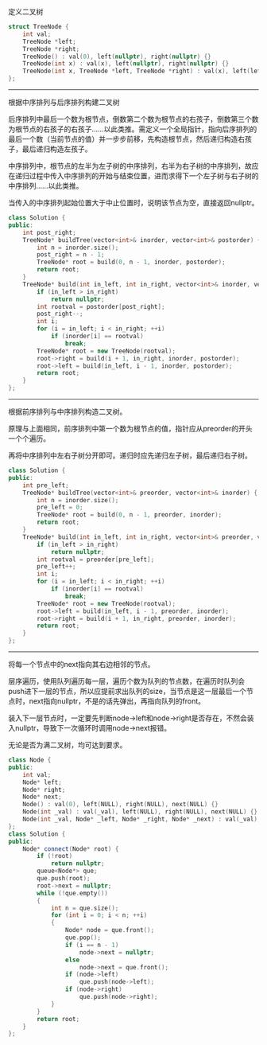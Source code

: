 定义二叉树
```cpp
struct TreeNode {
    int val;
    TreeNode *left;
    TreeNode *right;
    TreeNode() : val(0), left(nullptr), right(nullptr) {}
    TreeNode(int x) : val(x), left(nullptr), right(nullptr) {}
    TreeNode(int x, TreeNode *left, TreeNode *right) : val(x), left(left), right(right) {}
};
```
---
根据中序排列与后序排列构建二叉树

后序排列中最后一个数为根节点，倒数第二个数为根节点的右孩子，倒数第三个数为根节点的右孩子的右孩子……以此类推。需定义一个全局指针，指向后序排列的最后一个数（当前节点的值）并一步步前移，先构造根节点，然后递归构造右孩子，最后递归构造左孩子。

中序排列中，根节点的左半为左子树的中序排列，右半为右子树的中序排列，故应在递归过程中传入中序排列的开始与结束位置，进而求得下一个左子树与右子树的中序排列……以此类推。

当传入的中序排列起始位置大于中止位置时，说明该节点为空，直接返回nullptr。
```cpp
class Solution {
public:
    int post_right;
    TreeNode* buildTree(vector<int>& inorder, vector<int>& postorder) {
        int n = inorder.size();
        post_right = n - 1;
        TreeNode* root = build(0, n - 1, inorder, postorder);
        return root;
    }
    TreeNode* build(int in_left, int in_right, vector<int>& inorder, vector<int>& postorder){
        if (in_left > in_right)
            return nullptr;
        int rootval = postorder[post_right];
        post_right--;
        int i;
        for (i = in_left; i < in_right; ++i)
            if (inorder[i] == rootval)
                break;
        TreeNode* root = new TreeNode(rootval);
        root->right = build(i + 1, in_right, inorder, postorder);
        root->left = build(in_left, i - 1, inorder, postorder);
        return root;
    }
};
```
---
根据前序排列与中序排列构造二叉树。

原理与上面相同，前序排列中第一个数为根节点的值，指针应从preorder的开头一个个遍历。

再将中序排列中左右子树分开即可。递归时应先递归左子树，最后递归右子树。
```cpp
class Solution {
public:
    int pre_left;
    TreeNode* buildTree(vector<int>& preorder, vector<int>& inorder) {
        int n = inorder.size();
        pre_left = 0;
        TreeNode* root = build(0, n - 1, preorder, inorder);
        return root;
    }
    TreeNode* build(int in_left, int in_right, vector<int>& preorder, vector<int>& inorder){
        if (in_left > in_right)
            return nullptr;
        int rootval = preorder[pre_left];
        pre_left++;
        int i;
        for (i = in_left; i < in_right; ++i)
            if (inorder[i] == rootval)
                break;
        TreeNode* root = new TreeNode(rootval);
        root->left = build(in_left, i - 1, preorder, inorder);
        root->right = build(i + 1, in_right, preorder, inorder);
        return root;
    }
};
```
---
将每一个节点中的next指向其右边相邻的节点。

层序遍历，使用队列遍历每一层，遍历个数为队列的节点数，在遍历时队列会push进下一层的节点，所以应提前求出队列的size，当节点是这一层最后一个节点时，next指向nullptr，不是的话先弹出，再指向队列的front。

装入下一层节点时，一定要先判断node->left和node->right是否存在，不然会装入nullptr，导致下一次循环时调用node->next报错。

无论是否为满二叉树，均可达到要求。
```cpp
class Node {
public:
    int val;
    Node* left;
    Node* right;
    Node* next;
    Node() : val(0), left(NULL), right(NULL), next(NULL) {}
    Node(int _val) : val(_val), left(NULL), right(NULL), next(NULL) {}
    Node(int _val, Node* _left, Node* _right, Node* _next) : val(_val), left(_left), right(_right), next(_next) {}
};
class Solution {
public:
    Node* connect(Node* root) {
        if (!root)
            return nullptr;
        queue<Node*> que;
        que.push(root);
        root->next = nullptr;
        while (!que.empty())
        {
            int n = que.size();
            for (int i = 0; i < n; ++i)
            {
                Node* node = que.front();
                que.pop();
                if (i == n - 1)
                    node->next = nullptr;
                else
                    node->next = que.front();
                if (node->left)
                    que.push(node->left);
                if (node->right)
                    que.push(node->right);
            }
        }
        return root;
    }
};
```
